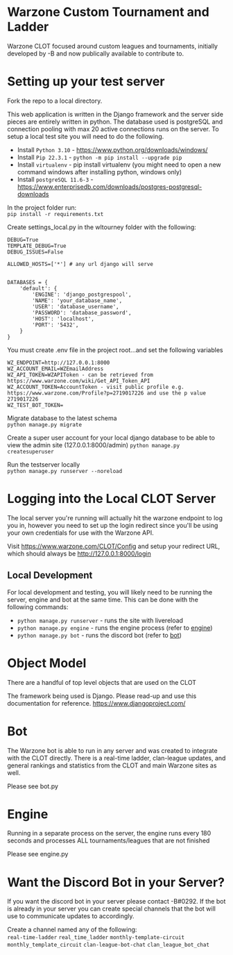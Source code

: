 # Warzone Custom Tournament and Ladder
Warzone CLOT focused around custom leagues and tournaments, initially developed by -B and now publically available to contribute to.

# Setting up your test server
Fork the repo to a local directory. 

This web application is written in the Django framework and the server side pieces are entirely written in python. The database used is postgreSQL and connection pooling with max 20 active connections runs on the server.
To setup a local test site you will need to do the following. 

- Install `Python 3.10` - https://www.python.org/downloads/windows/
- Install `Pip 22.3.1` - `python -m pip install --upgrade pip`
- Install `virtualenv` - pip install virtualenv (you might need to open a new command windows after installing python, windows only)  
- Install `postgreSQL 11.6-3` - https://www.enterprisedb.com/downloads/postgres-postgresql-downloads  

In the project folder run:  
`pip install -r requirements.txt`

Create settings_local.py in the wltourney folder with the following:  

```
DEBUG=True
TEMPLATE_DEBUG=True
DEBUG_ISSUES=False

ALLOWED_HOSTS=['*'] # any url django will serve


DATABASES = {
    'default': {
        'ENGINE': 'django_postgrespool',
        'NAME': 'your_database_name',
        'USER': 'database_username',
        'PASSWORD': 'database_password',
        'HOST': 'localhost',
        'PORT': '5432',
    }
}
```


You must create .env file in the project root...and set the following variables  

```
WZ_ENDPOINT=http://127.0.0.1:8000  
WZ_ACCOUNT_EMAIL=WZEmailAddress  
WZ_API_TOKEN=WZAPIToken - can be retrieved from https://www.warzone.com/wiki/Get_API_Token_API  
WZ_ACCOUNT_TOKEN=AccountToken - visit public profile e.g. https://www.warzone.com/Profile?p=2719017226 and use the p value 2719017226  
WZ_TEST_BOT_TOKEN=  
```

Migrate database to the latest schema  
`python manage.py migrate`

Create a super user account for your local django database to be able to view the admin site (127.0.0.1:8000/admin)
`python manage.py createsuperuser`

Run the testserver locally  
`python manage.py runserver --noreload`

# Logging into the Local CLOT Server
The local server you're running will actually hit the warzone endpoint to log you in, however you need to set up the login redirect
since you'll be using your own credentials for use with the Warzone API. 

Visit  https://www.warzone.com/CLOT/Config and setup your redirect URL, which should always be http://127.0.0.1:8000/login

## Local Development

For local development and testing, you will likely need to be running the server, engine and bot at the same time. This can be done with the following commands:
- `python manage.py runserver` - runs the site with livereload
- `python manage.py engine` - runs the engine process (refer to [engine](#engine))
- `python manage.py bot` - runs the discord bot (refer to [bot](#bot))

# Object Model  
There are a handful of top level objects that are used on the CLOT  

The framework being used is Django. Please read-up and use this documentation for reference. https://www.djangoproject.com/  

# Bot  
The Warzone bot is able to run in any server and was created to integrate with the CLOT directly. There is a real-time ladder, clan-league updates, and general rankings and statistics from the CLOT and main Warzone sites as well. 

Please see bot.py  

# Engine  
Running in a separate process on the server, the engine runs every 180 seconds and processes ALL tournaments/leagues that are not finished  

Please see engine.py 


# Want the Discord Bot in your Server? 
If you want the discord bot in your server please contact -B#0292. If the bot is already in your server you can create special channels that the bot will use to communicate updates to accordingly.  

Create a channel named any of the following:  
`real-time-ladder`
`real_time_ladder`
`monthly-template-circuit`
`monthly_template_circuit`
`clan-league-bot-chat`
`clan_league_bot_chat`
